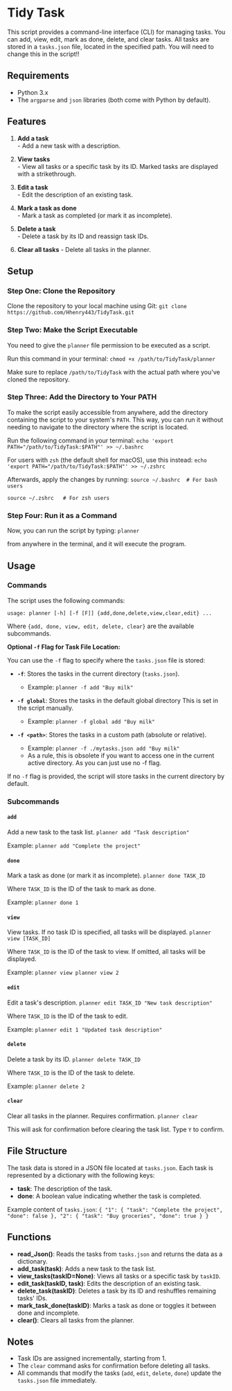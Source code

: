 
# Tidy Task
This script provides a command-line interface (CLI) for managing tasks. You can add, view, edit, mark as done, delete, and clear tasks. All tasks are stored in a `tasks.json` file, located in the specified path. You will need to change this in the script!!

## Requirements
-   Python 3.x
-   The  `argparse`  and  `json`  libraries (both come with Python by default).
## Features
1.   **Add a task**  
		    - Add a new task with a description.
    
2.   **View tasks**  
		    - View all tasks or a specific task by its ID. Marked tasks are displayed with a strikethrough.
    
3.    **Edit a task**  
		    - Edit the description of an existing task.
    
4.    **Mark a task as done**  
		    - Mark a task as completed (or mark it as incomplete).
    
5.  **Delete a task**  
	    - Delete a task by its ID and reassign task IDs.
    
6.    **Clear all tasks** 
			- Delete all tasks in the planner.
## Setup
### Step One: Clone the Repository
Clone the repository to your local machine using Git:
`git clone https://github.com/Hhenry443/TidyTask.git` 
### Step Two: Make the Script Executable
You need to give the  `planner` file permission to be executed as a script.

Run this command in your terminal:
`chmod +x /path/to/TidyTask/planner` 

Make sure to replace  `/path/to/TidyTask`  with the actual path where you've cloned the repository.

### Step Three: Add the Directory to Your PATH
To make the script easily accessible from anywhere, add the directory containing the script to your system's  `PATH`. This way, you can run it without needing to navigate to the directory where the script is located.

Run the following command in your terminal:
`echo 'export PATH="/path/to/TidyTask:$PATH"' >> ~/.bashrc` 

For users with  `zsh`  (the default shell for macOS), use this instead:
`echo 'export PATH="/path/to/TidyTask:$PATH"' >> ~/.zshrc` 

Afterwards, apply the changes by running:
`source ~/.bashrc  # For bash users`

`source ~/.zshrc   # For zsh users`
### Step Four: Run it as a Command
Now, you can run the script by typing:
`planner` 

from anywhere in the terminal, and it will execute the program.
## Usage
### Commands
The script uses the following commands:

`usage: planner [-h] [-f [F]] {add,done,delete,view,clear,edit} ...` 

Where  `{add, done, view, edit, delete, clear}`  are the available subcommands.

**Optional  `-f`  Flag for Task File Location:**

You can use the  `-f`  flag to specify where the  `tasks.json`  file is stored:

-   **`-f`**: Stores the tasks in the current directory (`tasks.json`).
    
    -   Example:  `planner -f add "Buy milk"`
-   **`-f global`**: Stores the tasks in the default global directory This is set in the script manually.
    
    -   Example:  `planner -f global add "Buy milk"`
-   **`-f <path>`**: Stores the tasks in a custom path (absolute or relative).
    
    -   Example:  `planner -f ./mytasks.json add "Buy milk"`
    - As a rule, this is obsolete if you want to access one in the current active directory. As you can just use no -f flag.
    
If no  `-f`  flag is provided, the script will store tasks in the current directory by default.

### Subcommands

#### `add`

Add a new task to the task list.
`planner add "Task description"` 

Example:
`planner add "Complete the project"` 

#### `done`

Mark a task as done (or mark it as incomplete).
`planner done TASK_ID` 

Where  `TASK_ID`  is the ID of the task to mark as done.

Example:
`planner done 1` 

#### `view`

View tasks. If no task ID is specified, all tasks will be displayed.
`planner view [TASK_ID]` 

Where  `TASK_ID`  is the ID of the task to view. If omitted, all tasks will be displayed.

Example:
`planner view
planner view 2` 

#### `edit`

Edit a task's description.
`planner edit TASK_ID "New task description"` 

Where  `TASK_ID`  is the ID of the task to edit.

Example:
`planner edit 1 "Updated task description"` 

#### `delete`

Delete a task by its ID.
`planner delete TASK_ID` 

Where  `TASK_ID`  is the ID of the task to delete.

Example:
`planner delete 2` 

#### `clear`
Clear all tasks in the planner. Requires confirmation.
`planner clear` 

This will ask for confirmation before clearing the task list. Type  `Y`  to confirm.
## File Structure

The task data is stored in a JSON file located at  `tasks.json`. Each task is represented by a dictionary with the following keys:

-   **task**: The description of the task.
-   **done**: A boolean value indicating whether the task is completed.

Example content of  `tasks.json`:
`{
    "1": {
        "task": "Complete the project",
        "done": false
    },
    "2": {
        "task": "Buy groceries",
        "done": true
    }
} `

## Functions

-   **read_Json()**: Reads the tasks from  `tasks.json`  and returns the data as a dictionary.
-   **add_task(task)**: Adds a new task to the task list.
-   **view_tasks(taskID=None)**: Views all tasks or a specific task by  `taskID`.
-   **edit_task(taskID, task)**: Edits the description of an existing task.
-   **delete_task(taskID)**: Deletes a task by its ID and reshuffles remaining tasks' IDs.
-   **mark_task_done(taskID)**: Marks a task as done or toggles it between done and incomplete.
-   **clear()**: Clears all tasks from the planner.

## Notes

-   Task IDs are assigned incrementally, starting from 1.
-   The  `clear`  command asks for confirmation before deleting all tasks.
-   All commands that modify the tasks (`add`,  `edit`,  `delete`,  `done`) update the  `tasks.json`  file immediately.